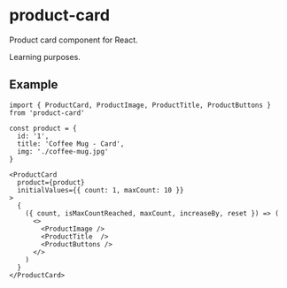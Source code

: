 # product-card

Product card component for React.

Learning purposes.

## Example

```tsx
import { ProductCard, ProductImage, ProductTitle, ProductButtons } from 'product-card'
```

```tsx
const product = {
  id: '1',
  title: 'Coffee Mug - Card',
  img: './coffee-mug.jpg'
}
```

```tsx
<ProductCard
  product={product}
  initialValues={{ count: 1, maxCount: 10 }}
>
  {
    ({ count, isMaxCountReached, maxCount, increaseBy, reset }) => (
      <>
        <ProductImage />
        <ProductTitle  />
        <ProductButtons />
      </>
    )
  }
</ProductCard>
```
